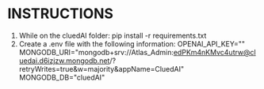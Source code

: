 # INSTRUCTIONS

1. While on the cluedAI folder: pip install -r requirements.txt
2. Create a .env file with the following information:
    OPENAI_API_KEY="" 
    MONGODB_URI="mongodb+srv://Atlas_Admin:edPKm4nKMvc4utrw@cluedai.d6izjzw.mongodb.net/?retryWrites=true&w=majority&appName=CluedAI"
    MONGODB_DB="cluedAI"